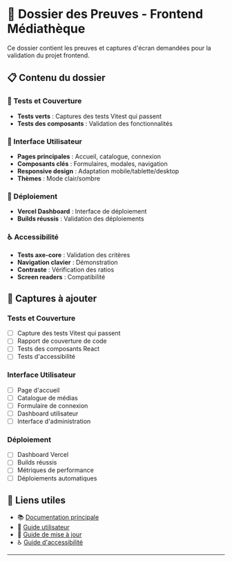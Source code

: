 # 📸 Dossier des Preuves - Frontend Médiathèque

Ce dossier contient les preuves et captures d'écran demandées pour la validation du projet frontend.

## 📋 Contenu du dossier

### 🧪 Tests et Couverture

- **Tests verts** : Captures des tests Vitest qui passent
- **Tests des composants** : Validation des fonctionnalités

### 🎨 Interface Utilisateur

- **Pages principales** : Accueil, catalogue, connexion
- **Composants clés** : Formulaires, modales, navigation
- **Responsive design** : Adaptation mobile/tablette/desktop
- **Thèmes** : Mode clair/sombre

### 📱 Déploiement

- **Vercel Dashboard** : Interface de déploiement
- **Builds réussis** : Validation des déploiements

### ♿ Accessibilité

- **Tests axe-core** : Validation des critères
- **Navigation clavier** : Démonstration
- **Contraste** : Vérification des ratios
- **Screen readers** : Compatibilité


## 📸 Captures à ajouter

### Tests et Couverture
- [ ] Capture des tests Vitest qui passent
- [ ] Rapport de couverture de code
- [ ] Tests des composants React
- [ ] Tests d'accessibilité

### Interface Utilisateur
- [ ] Page d'accueil
- [ ] Catalogue de médias
- [ ] Formulaire de connexion
- [ ] Dashboard utilisateur
- [ ] Interface d'administration

### Déploiement
- [ ] Dashboard Vercel
- [ ] Builds réussis
- [ ] Métriques de performance
- [ ] Déploiements automatiques

## 🔗 Liens utiles

- 📚 [Documentation principale](../README.md)
- 👥 [Guide utilisateur](../guide-utilisateur-front.md)
- 🔄 [Guide de mise à jour](../mise-a-jour-front.md)
- ♿ [Guide d'accessibilité](../accessibilite.md)

---
